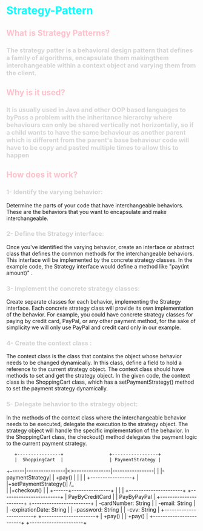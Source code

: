 # <span style = "color:cyan" > Strategy-Pattern </span>

## <span style = "color:pink" >What is Strategy Patterns? </span>

### <span style="color:lightgrey">The strategy patter is a behavioral design pattern that defines a family of algorithms, encapsulate them makingthem interchangeable within a context object and varying them from the client.</span>

## <span style = "color:pink" >Why is it used?</span> 

### <span style="color:lightgrey"> It is usually used in Java and other OOP based languages to byPass a problem with the inheritance hierarchy where behaviours can only be shared vertically not horizontally, so if a child wants to have the same behaviour as another parent which is different from the parent's base behaviour code will have to be copy and pasted multiple times to allow this to happen

## <span style = "color:pink" > How does it work?

### <span style="color:lightgrey"> 1- Identify the varying behavior:
Determine the parts of your code that have interchangeable behaviors. These are the behaviors that you want to encapsulate and make interchangeable.

### <span style="color:lightgrey"> 2- Define the Strategy interface:
Once you've identified the varying behavior, create an interface or abstract class that defines the common methods for the interchangeable behaviors. This interface will be implemented by the concrete strategy classes. In the example code, the Strategy interface would define a method like "pay(int amount)" .

### <span style="color:lightgrey"> 3- Implement the concrete strategy classes:
Create separate classes for each behavior, implementing the Strategy interface. Each concrete strategy class will provide its own implementation of the behavior. For example, you could have concrete strategy classes for paying by credit card, PayPal, or any other payment method, for the sake of simplicity we will only use PayPal and credit card only in our example.

### <span style="color:lightgrey"> 4- Create the context class : 
The context class is the class that contains the object whose behavior needs to be changed dynamically. In this class, define a field to hold a reference to the current strategy object. The context class should have methods to set and get the strategy object. In the given code, the context class is the ShoppingCart class, which has a setPaymentStrategy() method to set the payment strategy dynamically.

### <span style="color:lightgrey"> 5- Delegate behavior to the strategy object: 
In the methods of the context class where the interchangeable behavior needs to be executed, delegate the execution to the strategy object. The strategy object will handle the specific implementation of the behavior. In the ShoppingCart class, the checkout() method delegates the payment logic to the current payment strategy.

       +----------------+                 +-----------------+
       |  ShoppingCart  |                 | PaymentStrategy |
+------|----------------|<>---------------|-----------------|
|      |-paymentStrategy|                 |    +pay()       |
|      |                |                 +-----------------+
|      |+setPaymentStrategy()|                 /_\
|      |+checkout()     |                       |
+------+----------------+                       |
                                                |
                                                |
+----------------------+             +------------------------+
|   PayByCreditCard    |             |     PayByPayPal         |
+----------------------+             +------------------------+
| -cardNumber: String  |             | -email: String          |
| -expirationDate: String |          | -password: String       |
| -cvv: String         |             +------------------------+
+----------------------+             | +pay()                  |
| +pay()               |             +------------------------+
+----------------------+
